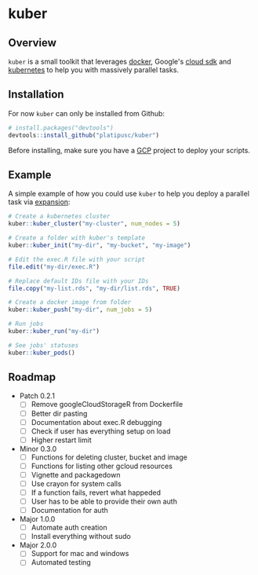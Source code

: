 # kuber

## Overview

`kuber` is a small toolkit that leverages [docker](https://www.docker.com/),
Google's [cloud sdk](https://cloud.google.com/sdk/) and
[kubernetes](https://kubernetes.io/) to help you with massively parallel tasks.

## Installation

For now `kuber` can only be installed from Github:

``` r
# install.packages("devtools")
devtools::install_github("platipusc/kuber")
```

Before installing, make sure you have a [GCP](https://cloud.google.com/) project
to deploy your scripts.

## Example

A simple example of how you could use `kuber` to help you deploy a parallel task
via [expansion](https://kubernetes.io/docs/tasks/job/parallel-processing-expansion/):

``` r
# Create a kubernetes cluster
kuber::kuber_cluster("my-cluster", num_nodes = 5)

# Create a folder with kuber's template
kuber::kuber_init("my-dir", "my-bucket", "my-image")

# Edit the exec.R file with your script
file.edit("my-dir/exec.R")

# Replace default IDs file with your IDs
file.copy("my-list.rds", "my-dir/list.rds", TRUE)

# Create a docker image from folder
kuber::kuber_push("my-dir", num_jobs = 5)

# Run jobs
kuber::kuber_run("my-dir")

# See jobs' statuses
kuber::kuber_pods()
```

## Roadmap

- Patch 0.2.1
  - [ ] Remove googleCloudStorageR from Dockerfile
  - [ ] Better dir pasting
  - [ ] Documentation about exec.R debugging
  - [ ] Check if user has everything setup on load
  - [ ] Higher restart limit
- Minor 0.3.0
  - [ ] Functions for deleting cluster, bucket and image
  - [ ] Functions for listing other gcloud resources
  - [ ] Vignette and packagedown
  - [ ] Use crayon for system calls
  - [ ] If a function fails, revert what happeded
  - [ ] User has to be able to provide their own auth
  - [ ] Documentation for auth
- Major 1.0.0
  - [ ] Automate auth creation
  - [ ] Install everything without sudo
- Major 2.0.0
  - [ ] Support for mac and windows
  - [ ] Automated testing
